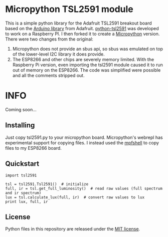 # Micropython TSL2591 module

This is a simple python library for the Adafruit TSL2591 breakout board based on the [Arduino library](https://github.com/adafruit/Adafruit_TSL2591_Library) from Adafruit. [python-tsl2591](https://github.com/maxlklaxl/python-tsl2591) was developed to work on a Raspberry PI. I then forked it to create a [Micropython](http://www.micropython.org) version. There were two changes from the original:

1. Micropython does not provide an sbus api, so sbus was emulated on top of the lower-level I2C library it does provide.
2. The ESP8266 and other chips are severely memory limited. With the Raspberry Pi version, even importing the tsl2591 module caused it to run out of memory on the ESP8266. The code was simplified were possible and all the comments stripped out.

# INFO

Coming soon...




## Installing ##

Just copy tsl2591.py to your micropython board. Micropython's webrepl has experimental
support for copying files. I instead used the [mpfshell](https://github.com/wendlers/mpfshell)
to copy files to my ESP8266 board.



## Quickstart ##


```
import tsl2591

tsl = tsl2591.Tsl2591()  # initialize
full, ir = tsl.get_full_luminosity()  # read raw values (full spectrum and ir spectrum)
lux = tsl.calculate_lux(full, ir)  # convert raw values to lux
print lux, full, ir
```




## License ##

Python files in this repository are released under the [MIT license](LICENSE.md).
